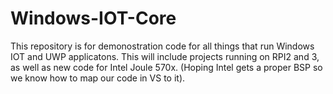 # Windows-IOT-Core
This repository is for demonostration code for all things that run Windows IOT and UWP applicatons.  This will include projects running on RPI2 and 3, as well as new code for Intel Joule 570x.  (Hoping Intel gets a proper BSP so we know how to map our code in VS to it).
